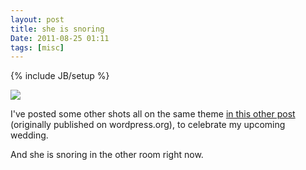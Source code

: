 ```yaml
---
layout: post
title: she is snoring
Date: 2011-08-25 01:11
tags: [misc]
---
```

{% include JB/setup %} 

[![](http://dl.dropbox.com/u/179731/9351429683.jpg)](http://www.flickr.com/photos/aadm/sets/72157627511661292/)

I've posted some other shots all on the same theme [in this other post](http://aadm.calepin.co/giulia.html) (originally published on wordpress.org), to celebrate my upcoming wedding.

And she is snoring in the other room right now.
